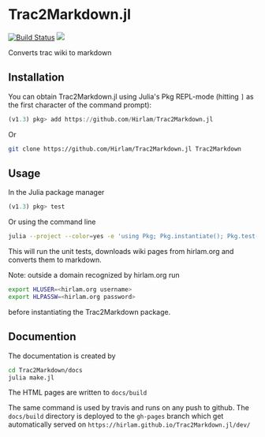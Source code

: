 # Trac2Markdown.jl

[![Build Status](https://travis-ci.com/Hirlam/Trac2Markdown.jl.svg?branch=master)](https://travis-ci.com/Hirlam/Trac2Markdown.jl)
[![](https://img.shields.io/badge/docs-dev-blue.svg)](https://Hirlam.github.io/Trac2Markdown.jl/dev)


Converts trac wiki to markdown

## Installation 

You can obtain Trac2Markdown.jl using Julia's Pkg REPL-mode (hitting `]` as the first character of the command prompt):

```julia
(v1.3) pkg> add https://github.com/Hirlam/Trac2Markdown.jl
```

Or 

```bash
git clone https://github.com/Hirlam/Trac2Markdown.jl Trac2Markdown
```

## Usage


In the Julia package manager

```julia
(v1.3) pkg> test
```

Or using the command line
```bash
julia --project --color=yes -e 'using Pkg; Pkg.instantiate(); Pkg.test()'
```
This will run the unit tests, downloads wiki pages from hirlam.org 
and converts them to markdown.

Note: outside a domain recognized by hirlam.org run 
```bash
export HLUSER=<hirlam.org username>
export HLPASSW=<hirlam.org password>
```
before instantiating the Trac2Markdown package.

## Documention
The documentation is created by 
```bash
cd Trac2Markdown/docs
julia make.jl
```

The HTML pages are written to `docs/build`

The same command is used by travis and runs on any push to github. 
The `docs/build`  directory is deployed to the `gh-pages` branch which get automatically served on `https://hirlam.github.io/Trac2Markdown.jl/dev/`






